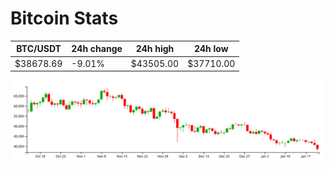 # Bitcoin Stats

BTC/USDT|24h change|24h high|24h low|
|---|---|---|---|
|$38678.69|-9.01%|$43505.00|$37710.00|

<img src="./chart.svg">
